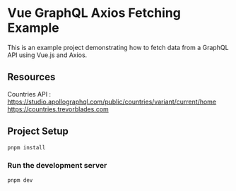 # Vue GraphQL Axios Fetching Example

This is an example project demonstrating how to fetch data from a GraphQL API using Vue.js and Axios.

## Resources

Countries API :  
https://studio.apollographql.com/public/countries/variant/current/home
https://countries.trevorblades.com

## Project Setup

```sh
pnpm install
```

### Run the development server

```sh
pnpm dev
```
